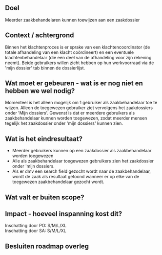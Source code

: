 ## Doel
Meerder zaakbehandelaren kunnen toewijzen aan een zaakdossier

## Context / achtergrond
Binnen het klachtenproces is er sprake van een klachtencoordinator (de totale afhandeling van een klacht coördineert) en een eventuele klachtenbehandelaar (die een deel van de afhandeling voor zijn rekening neemt). Beide gebruikers willen zicht hebben op hun werkvoorraad via de 'mijn dossier' tab binnen de dossierlijst.

## Wat moet er gebeuren - wat is er nog niet en hebben we wel nodig?
Momenteel is het alleen mogelijk om 1 gebruiker als zaakbehandelaar toe te wijzen. Alleen de toegewezen gebruiker ziet vervolgens het zaakdossiers onder 'Mijn dossiers'. Gewenst is dat er meerdere gebruikers als zaakbehandelaar kunnen worden toegewezen, zodat meerder mensen tegelijk het zaakdossier onder 'mijn dossiers' kunnen zien.

## Wat is het eindresultaat?
- Meerder gebruikers kunnen op een zaakdossier als zaakbehandelaar worden toegewezen
- Alle als zaakbehandelaar toegewezen gebruikers zien het zaakdossier onder 'mijn dossiers.
- Als er dmv een search field gezocht wordt naar de zaakbehandelaar, wordt de zaak als resultaat getoond wanneer er op elke van de toegewezen zaakbehandelaar gezocht wordt.

## Wat valt er buiten scope?

## Impact - hoeveel inspanning kost dit? 
Inschatting door PO: S/M/L/XL  
Inschatting door SA: S/M/L/XL  

## Besluiten roadmap overleg
